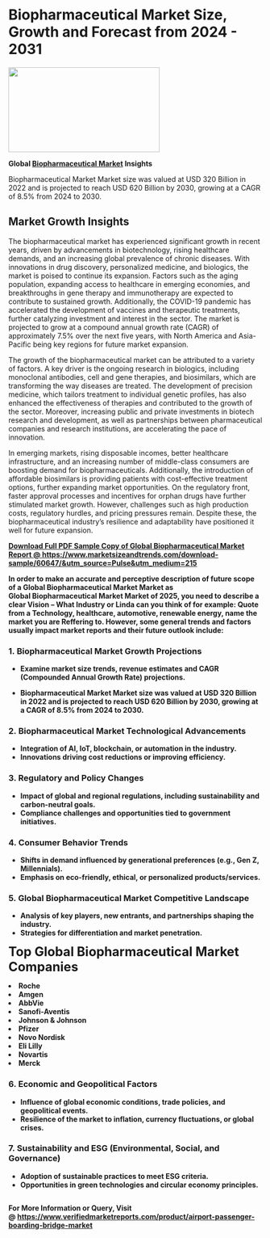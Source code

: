 <H1>Biopharmaceutical Market Size, Growth and Forecast from 2024 - 2031</H1><img class="aligncenter size-medium wp-image-584254" src="https://thirdeyenews.in/wp-content/uploads/2024/09/Global-Market-Research-300x168.jpeg" alt="" width="300" height="168" /><p><strong>Global&nbsp;<a href="https://www.marketsizeandtrends.com/download-sample/60647/&amp;utm_source=Pulse&amp;utm_medium=215">Biopharmaceutical Market</a> Insights</strong></p><p>Biopharmaceutical Market Market size was valued at USD 320 Billion in 2022 and is projected to reach USD 620 Billion by 2030, growing at a CAGR of 8.5% from 2024 to 2030.</p><p><h2>Market Growth Insights</h2> <p>The biopharmaceutical market has experienced significant growth in recent years, driven by advancements in biotechnology, rising healthcare demands, and an increasing global prevalence of chronic diseases. With innovations in drug discovery, personalized medicine, and biologics, the market is poised to continue its expansion. Factors such as the aging population, expanding access to healthcare in emerging economies, and breakthroughs in gene therapy and immunotherapy are expected to contribute to sustained growth. Additionally, the COVID-19 pandemic has accelerated the development of vaccines and therapeutic treatments, further catalyzing investment and interest in the sector. The market is projected to grow at a compound annual growth rate (CAGR) of approximately 7.5% over the next five years, with North America and Asia-Pacific being key regions for future market expansion.</p> <p><strong><a href="#"></a></strong></p> <p>The growth of the biopharmaceutical market can be attributed to a variety of factors. A key driver is the ongoing research in biologics, including monoclonal antibodies, cell and gene therapies, and biosimilars, which are transforming the way diseases are treated. The development of precision medicine, which tailors treatment to individual genetic profiles, has also enhanced the effectiveness of therapies and contributed to the growth of the sector. Moreover, increasing public and private investments in biotech research and development, as well as partnerships between pharmaceutical companies and research institutions, are accelerating the pace of innovation.</p> <p>In emerging markets, rising disposable incomes, better healthcare infrastructure, and an increasing number of middle-class consumers are boosting demand for biopharmaceuticals. Additionally, the introduction of affordable biosimilars is providing patients with cost-effective treatment options, further expanding market opportunities. On the regulatory front, faster approval processes and incentives for orphan drugs have further stimulated market growth. However, challenges such as high production costs, regulatory hurdles, and pricing pressures remain. Despite these, the biopharmaceutical industry’s resilience and adaptability have positioned it well for future expansion.</p> <p><strong><a href="#"></p><p><span class=""><strong>Download Full PDF Sample Copy of Global Biopharmaceutical Market Report</strong> @ <a href="https://www.marketsizeandtrends.com/download-sample/60647/&amp;utm_source=Pulse&amp;utm_medium=215" target="_blank">https://www.marketsizeandtrends.com/download-sample/60647/&amp;utm_source=Pulse&amp;utm_medium=215</a></span></p><p>In order to make an accurate and perceptive description of future scope of a Global&nbsp;Biopharmaceutical Market Market as Global&nbsp;Biopharmaceutical Market Market of 2025, you need to describe a clear Vision &ndash; What Industry or Linda can you think of for example: Quote from a Technology, healthcare, automotive, renewable energy, name the market you are Reffering to. However, some general trends and factors usually impact market reports and their future outlook include:</p><h3>1.&nbsp;<strong>Biopharmaceutical Market Growth Projections</strong></h3><ul><li>Examine market size trends, revenue estimates and CAGR (Compounded Annual Growth Rate) projections.</li><li><p>Biopharmaceutical Market Market size was valued at USD 320 Billion in 2022 and is projected to reach USD 620 Billion by 2030, growing at a CAGR of 8.5% from 2024 to 2030.</p></li></ul><h3>2.&nbsp;<strong>Biopharmaceutical Market Technological Advancements</strong></h3><ul><li>Integration of AI, IoT, blockchain, or automation in the industry.</li><li>Innovations driving cost reductions or improving efficiency.</li></ul><h3>3.&nbsp;<strong>Regulatory and Policy Changes</strong></h3><ul><li>Impact of global and regional regulations, including sustainability and carbon-neutral goals.</li><li>Compliance challenges and opportunities tied to government initiatives.</li></ul><h3>4.&nbsp;<strong>Consumer Behavior Trends</strong></h3><ul><li>Shifts in demand influenced by generational preferences (e.g., Gen Z, Millennials).</li><li>Emphasis on eco-friendly, ethical, or personalized products/services.</li></ul><h3>5.&nbsp;<strong>Global Biopharmaceutical Market Competitive Landscape</strong></h3><ul><li>Analysis of key players, new entrants, and partnerships shaping the industry.</li><li>Strategies for differentiation and market penetration.</li></ul><p data-pm-slice="1 1 []"><span style="color: inherit; font-family: inherit; font-size: 25px;">Top Global Biopharmaceutical Market Companies</span></p><div class="" data-test-id=""><p><li>Roche</li><li> Amgen</li><li> AbbVie</li><li> Sanofi-Aventis</li><li> Johnson & Johnson</li><li> Pfizer</li><li> Novo Nordisk</li><li> Eli Lilly</li><li> Novartis</li><li> Merck</li></p></div><h3>6.&nbsp;<strong>Economic and Geopolitical Factors</strong></h3><ul><li>Influence of global economic conditions, trade policies, and geopolitical events.</li><li>Resilience of the market to inflation, currency fluctuations, or global crises.</li></ul><h3>7.&nbsp;<strong>Sustainability and ESG (Environmental, Social, and Governance)</strong></h3><ul><li>Adoption of sustainable practices to meet ESG criteria.</li><li>Opportunities in green technologies and circular economy principles.</li></ul><h2><strong style="font-size: 14px;">For More Information or Query, Visit @&nbsp;</strong><a style="background-color: #ffffff; font-size: 14px;" href="https://www.marketsizeandtrends.com/report/biopharmaceutical-market/" target="_blank">https://www.verifiedmarketreports.com/product/airport-passenger-boarding-bridge-market</a></h2>
